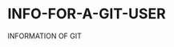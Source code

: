 # INFO-FOR-A-GIT-USER
INFORMATION OF GIT

                                                                
                         

